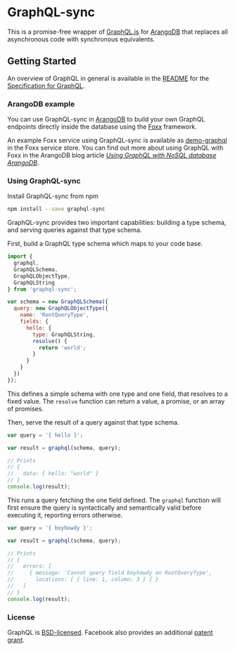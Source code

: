 # GraphQL-sync

This is a promise-free wrapper of [GraphQL.js](https://github.com/graphql/graphql-js) for [ArangoDB](https://www.arangodb.com) that replaces all asynchronous code with synchronous equivalents.

## Getting Started

An overview of GraphQL in general is available in the
[README](https://github.com/facebook/graphql/blob/master/README.md) for the
[Specification for GraphQL](https://github.com/facebook/graphql).

### ArangoDB example

You can use GraphQL-sync in [ArangoDB](https://www.arangodb.com) to build your own GraphQL endpoints directly inside the database using the [Foxx](https://www.arangodb.com/foxx) framework.

An example Foxx service using GraphQL-sync is available as [demo-graphql](https://github.com/arangodb-foxx/demo-graphql) in the Foxx service store. You can find out more about using GraphQL with Foxx in the ArangoDB blog article [*Using GraphQL with NoSQL database ArangoDB*](https://www.arangodb.com/2016/02/using-graphql-nosql-database-arangodb/).

### Using GraphQL-sync

Install GraphQL-sync from npm

```sh
npm install --save graphql-sync
```

GraphQL-sync provides two important capabilities: building a type schema, and
serving queries against that type schema.

First, build a GraphQL type schema which maps to your code base.

```js
import {
  graphql,
  GraphQLSchema,
  GraphQLObjectType,
  GraphQLString
} from 'graphql-sync';

var schema = new GraphQLSchema({
  query: new GraphQLObjectType({
    name: 'RootQueryType',
    fields: {
      hello: {
        type: GraphQLString,
        resolve() {
          return 'world';
        }
      }
    }
  })
});
```

This defines a simple schema with one type and one field, that resolves
to a fixed value. The `resolve` function can return a value, a promise,
or an array of promises.

Then, serve the result of a query against that type schema.

```js
var query = '{ hello }';

var result = graphql(schema, query);

// Prints
// {
//   data: { hello: "world" }
// }
console.log(result);
```

This runs a query fetching the one field defined. The `graphql` function will
first ensure the query is syntactically and semantically valid before executing
it, reporting errors otherwise.

```js
var query = '{ boyhowdy }';

var result = graphql(schema, query);

// Prints
// {
//   errors: [
//     { message: 'Cannot query field boyhowdy on RootQueryType',
//       locations: [ { line: 1, column: 3 } ] }
//   ]
// }
console.log(result);
```

### License

GraphQL is [BSD-licensed](https://github.com/graphql/graphql-js/blob/master/LICENSE).
Facebook also provides an additional [patent grant](https://github.com/graphql/graphql-js/blob/master/PATENTS).
